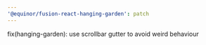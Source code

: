 ```yaml
---
'@equinor/fusion-react-hanging-garden': patch
---
```


fix(hanging-garden): use scrollbar gutter to avoid weird behaviour
